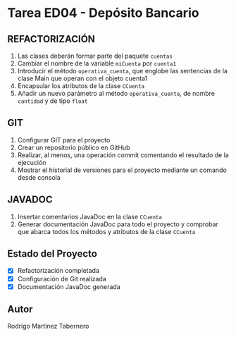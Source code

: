# Tarea ED04 - Depósito Bancario

## REFACTORIZACIÓN

1. Las clases deberán formar parte del paquete `cuentas`
2. Cambiar el nombre de la variable `miCuenta` por `cuenta1`
3. Introducir el método `operativa_cuenta`, que englobe las sentencias de la clase Main que operan con el objeto cuenta1
4. Encapsular los atributos de la clase `CCuenta`
5. Añadir un nuevo parámetro al método `operativa_cuenta`, de nombre `cantidad` y de tipo `float`

## GIT

1. Configurar GIT para el proyecto
2. Crear un repositorio público en GitHub
3. Realizar, al menos, una operación commit comentando el resultado de la ejecución
4. Mostrar el historial de versiones para el proyecto mediante un comando desde consola

## JAVADOC

1. Insertar comentarios JavaDoc en la clase `CCuenta`
2. Generar documentación JavaDoc para todo el proyecto y comprobar que abarca todos los métodos y atributos de la clase `CCuenta`

## Estado del Proyecto

- [x] Refactorización completada
- [x] Configuración de Git realizada
- [x] Documentación JavaDoc generada

## Autor

Rodrigo Martínez Tabernero
